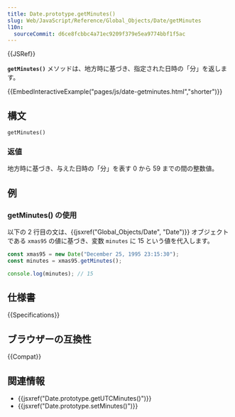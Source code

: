 ```yaml
---
title: Date.prototype.getMinutes()
slug: Web/JavaScript/Reference/Global_Objects/Date/getMinutes
l10n:
  sourceCommit: d6ce8fcbbc4a71ec9209f379e5ea9774bbf1f5ac
---
```


{{JSRef}}

**`getMinutes()`** メソッドは、地方時に基づき、指定された日時の「分」を返します。

{{EmbedInteractiveExample("pages/js/date-getminutes.html","shorter")}}

## 構文

```js-nolint
getMinutes()
```

### 返値

地方時に基づき、与えた日時の「分」を表す 0 から 59 までの間の整数値。

## 例

### getMinutes() の使用

以下の 2 行目の文は、{{jsxref("Global_Objects/Date", "Date")}} オブジェクトである `xmas95` の値に基づき、変数 `minutes` に 15 という値を代入します。

```js
const xmas95 = new Date("December 25, 1995 23:15:30");
const minutes = xmas95.getMinutes();

console.log(minutes); // 15
```

## 仕様書

{{Specifications}}

## ブラウザーの互換性

{{Compat}}

## 関連情報

- {{jsxref("Date.prototype.getUTCMinutes()")}}
- {{jsxref("Date.prototype.setMinutes()")}}
